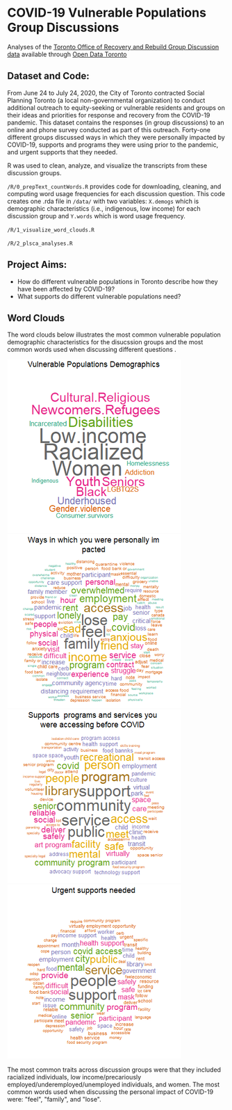 # COVID-19 Vulnerable Populations Group Discussions
Analyses of the [Toronto Office of Recovery and Rebuild Group Discussion data](https://open.toronto.ca/dataset/toronto-office-of-recovery-and-rebuild-group-discussion-vulnerable-populations/) available through [Open Data Toronto](https://www.toronto.ca/city-government/data-research-maps/open-data/)

## Dataset and Code:
From June 24 to July 24, 2020, the City of Toronto contracted Social Planning Toronto (a local non-governmental organization) to conduct additional outreach to equity-seeking or vulnerable residents and groups on their ideas and priorities for response and recovery from the COVID-19 pandemic. This dataset contains the responses (in group discussions) to an online and phone survey conducted as part of this outreach. Forty-one different groups discussed ways in which they were personally impacted by COVID-19, supports and programs they were using prior to the pandemic, and urgent supports that they needed. 

R was used to clean, analyze, and visualize the transcripts from these discussion groups. 

`/R/0_prepText_countWords.R` provides code for downloading, cleaning, and computing word usage frequencies for each discussion question. This code creates one .rda file in `/data/` with two variables: `X.demogs` which is demographic characteristics (i.e., indigenous, low income) for each discussion group and `Y.words` which is word usage frequency.

`/R/1_visualize_word_clouds.R`

`/R/2_plsca_analyses.R`


## Project Aims:
* How do different vulnerable populations in Toronto describe how they have been affected by COVID-19?
* What supports do different vulnerable populations need?

## Word Clouds
The word clouds below illustrates the most common vulnerable population demographic characteristics for the disucssion groups and the most common words used when discussing different questions .

<p float="left">
  <img src="https://github.com/jennyrieck/covid19_group_discuss/blob/main/plots/wordcloud_demogs_Ways.in.which.you.were.personally.impacted.png?raw=true" width="400" />
  <img src="https://github.com/jennyrieck/covid19_group_discuss/blob/main/plots/wordcloud_words_Ways.in.which.you.were.personally.impacted.png?raw=true" width="400" /> 
 <img src="https://github.com/jennyrieck/covid19_group_discuss/blob/main/plots/wordcloud_words_Supports..programs.and.services.you.were.a.png?raw=true" width="400" /> 
  <img src="https://github.com/jennyrieck/covid19_group_discuss/blob/main/plots/wordcloud_words_Urgent.supports.needed.png?raw=true" width="400" /> 
</p>

The most common traits across discussion groups were that they included racialized individuals, low income/precariously employed/underemployed/unemployed individuals, and women. The most common words used when discussing the personal impact of COVID-19 were: "feel", "family", and "lose".
